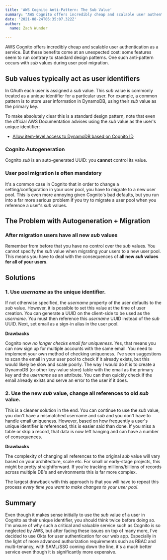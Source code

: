 ```yaml
---
title: 'AWS Cognito Anti-Pattern: The Sub Value'
summary: "AWS Cognito offers incredibly cheap and scalable user authentication as a service. However, there's a number of problems that become apparent only after you begin using the service."
date: '2021-08-24T05:35:07.322Z'
author:
  name: Zach Wunder

---
```

AWS Cognito offers incredibly cheap and scalable user authentication as a service. But these benefits come at an unexpected cost: some features seem to run contrary to standard design patterns. One such anti-pattern occurs with *sub* values during user pool migration.

## Sub values typically act as user identifiers
In OAuth each user is assigned a *sub* value. This *sub* value is commonly treated as a unique identifier for a particular user. For example, a common pattern is to store user information in DynamoDB, using their *sub* value as the primary key.

To make absolutely clear this is a standard design pattern, note that even the official AWS Documentation advises using the *sub* value as the user's unique identifier:
- [Allow item-level access to DynamoDB based on Cognito ID](https://docs.aws.amazon.com/IAM/latest/UserGuide/reference_policies_examples_dynamodb_items.html)

### Cognito Autogeneration
Cognito *sub* is an auto-generated UUID: you **cannot** control its value.

### User pool migration is often mandatory
It's a common case in Cognito that in order to change a setting/configuration in your user pool, you have to migrate to a new user pool. This is even more annoying given Cognito's bad defaults, but you run into a far more serious problem if you try to migrate a user pool when you reference a user's *sub* values.

## The Problem with Autogeneration + Migration

### After migration users have all new *sub* values
Remember from before that you have no control over the *sub* values. You cannot specify the *sub* value when migrating your users to a new user pool. This means you have to deal with the consequences of **all new *sub* values for all of your users**.

## Solutions

### 1. Use *username* as the unique identifier.
If not otherwise specified, the *username* property of the user defaults to the *sub* value. However, it is possible to set this value at the time of user creation. You can generate a UUID on the client-side to be used as the *username*. You must then reference this *username* UUID instead of the *sub* UUID. Next, set email as a sign-in alias in the user pool.

**Drawbacks**  

Cognito now *no longer checks email for uniqueness*. Yes, that means you can now sign up for multiple accounts with the same email. You need to implement your own method of checking uniqueness. I've seen suggestions to scan the email in your user pool to check if it already 
exists, but this would likely be slow and scale poorly. The way I would do it is to create a DynamoDB (or other key-value store) table with the email as the primary key and the *username* as an attribute. You can then quickly check if the email already exists and serve an error to the user if it does.

### 2. Use the new *sub* value, change all references to old *sub* value.
This is a cleaner solution in the end. You can continue to use the *sub* value, you don't have a mismatched username and *sub* and you don't have to handle email uniqueness. However, based on how frequently a user's unique identifier is referenced, this is easier said than done. If you miss a table or skip a record, that data is now left hanging and can have a number of consequences.

**Drawbacks**  

The complexity of changing all references to the original *sub* value will vary based on your architecture, scale etc. For small or early-stage projects, this might be pretty straightforward. If you're tracking millions/billions of records across multiple DB's and 
environments this is far more complex.

The largest drawback with this approach is that you will have to repeat this process *every time you want to make changes to your user pool*.

## Summary
Even though it makes sense initially to use the *sub* value of a user in Cognito as their unique identifier, you should think twice before doing so. I'm unsure of why such a critical and valuable service such as Cognito is so neglected by AWS, but after facing these issues on top of many more, I've decided to use Okta for user authentication for our web app. Especially in the light of more advanced authorization requirements such as RBAC and multi-tenancy, with SAML/SSO coming down the line, it's a much better service even though it is significantly more expensive.